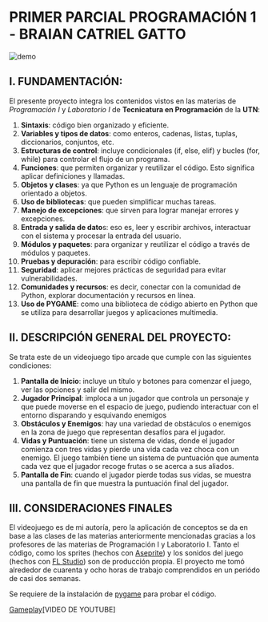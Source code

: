 # PRIMER PARCIAL PROGRAMACIÓN 1 - BRAIAN CATRIEL GATTO
![demo](https://github.com/seek-coder/PROG1-Primer-parcial/assets/130781541/0bfe6c60-a288-4506-9789-bd91d76fc591)

## I. FUNDAMENTACIÓN: 
El presente proyecto integra los contenidos vistos en las materias de _Programación I_ y _Laboratorio I_ de **Tecnicatura en Programación** de la **UTN**:

1) **Sintaxis**: código bien organizado y eficiente.
2) **Variables y tipos de datos**: como enteros, cadenas, listas, tuplas, diccionarios, conjuntos, etc.
3) **Estructuras de control**: incluye condicionales (if, else, elif) y bucles (for, while) para controlar el flujo de un programa.
4) **Funciones**: que permiten organizar y reutilizar el código. Esto significa aplicar definiciones y llamadas.
4) **Objetos y clases**: ya que Python es un lenguaje de programación orientado a objetos.
5) **Uso de bibliotecas**: que pueden simplificar muchas tareas.
6) **Manejo de excepciones**: que sirven para lograr manejar errores y excepciones.
7) **Entrada y salida de dato**s: eso es,  leer y escribir archivos, interactuar con el sistema y procesar la entrada del usuario.
8) **Módulos y paquetes**: para organizar y reutilizar el código a través de módulos y paquetes.
9) **Pruebas y depuración**: para escribir código confiable.
10) **Seguridad**: aplicar mejores prácticas de seguridad para evitar vulnerabilidades.
11) **Comunidades y recursos**: es decir, conectar con la comunidad de Python, explorar documentación y recursos en línea.
12) **Uso de PYGAME**: como una biblioteca de código abierto en Python que se utiliza para desarrollar juegos y aplicaciones multimedia.

## II. DESCRIPCIÓN GENERAL DEL PROYECTO:
Se trata este de un videojuego tipo arcade que cumple con las siguientes condiciones:
1) **Pantalla de Inicio**: incluye un título y botones para comenzar el juego, ver las opciones y salir del mismo.
2) **Jugador Principal**: imploca a un jugador que controla un personaje y que puede moverse en el espacio de juego, pudiendo interactuar con el entorno disparando y esquivando enemigos
3) **Obstáculos y Enemigos**: hay una variedad de obstáculos o enemigos en la zona de juego que representan desafíos para el jugador.
4) **Vidas y Puntuación**:  tiene un sistema de vidas, donde el jugador comienza con tres vidas y pierde una vida cada vez choca con un enemigo. El juego también tiene un sistema de puntuación que aumenta cada vez que el jugador recoge frutas o se acerca a sus aliados.
5) **Pantalla de Fin**: cuando el jugador pierde todas sus vidas, se muestra una pantalla de fin que muestra la puntuación final del jugador.

## III. CONSIDERACIONES FINALES
El videojuego es de mi autoría, pero la aplicación de conceptos se da en base a las clases de las materias anteriormente mencionadas gracias a los profesores de las materias de Programación I y Laboratorio I. Tanto el código, como los sprites (hechos con [Aseprite](https://www.aseprite.org/)) y los sonidos del juego (hechos con [FL Studio](https://www.image-line.com/)) son de producción propia. 
El proyecto me tomó alrededor de cuarenta y ocho horas de trabajo comprendidos en un periódo de casi dos semanas.

Se requiere de la instalación de [pygame](https://www.pygame.org/news) para probar el código.

[Gameplay](https://www.youtube.com/watch?v=Zf2qZdmAo4c&ab_channel=CatrielGatto)[VIDEO DE YOUTUBE]
